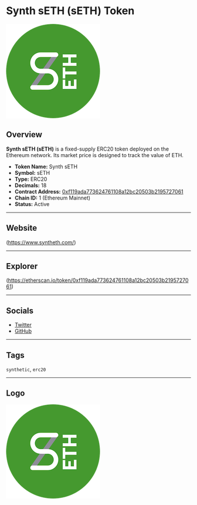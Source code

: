 # Synth sETH (sETH) Token

![Logo](logo.png)

## Overview

**Synth sETH (sETH)** is a fixed-supply ERC20 token deployed on the Ethereum network. Its market price is designed to track the value of ETH.

- **Token Name:** Synth sETH  
- **Symbol:** sETH  
- **Type:** ERC20  
- **Decimals:** 18  
- **Contract Address:** [0xf119ada773624761108a12bc20503b2195727061](https://etherscan.io/token/0xf119ada773624761108a12bc20503b2195727061)  
- **Chain ID:** 1 (Ethereum Mainnet)  
- **Status:** Active  

---

## Website

(https://www.syntheth.com/)

---

## Explorer

(https://etherscan.io/token/0xf119ada773624761108a12bc20503b2195727061)

---

## Socials

- [Twitter](https://twitter.com/syntheth)  
- [GitHub](https://github.com/syntheth)

---

## Tags

`synthetic`, `erc20`

---

## Logo

![Synth sETH Logo](logo.png)
